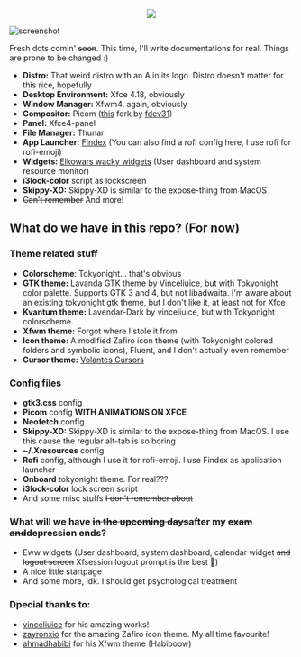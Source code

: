 <p align="center">
  <img src="https://github.com/mehedirm6244/Miserable_Xfce/assets/86041547/52c1ef10-7490-4cfb-8dc5-4a7486b27c8d">
</p>

![screenshot](https://github.com/mehedirm6244/Miserable_Xfce/assets/86041547/0c81ce95-c8a5-4ff3-b635-5e459339ace6)


Fresh dots comin' ~~soon~~. This time, I'll write documentations for real. Things are prone to be changed :)

- **Distro:** That weird distro with an A in its logo. Distro doesn't matter for this rice, hopefully
- **Desktop Environment:** Xfce 4.18, obviously
- **Window Manager:** Xfwm4, again, obviously
- **Compositor:** Picom ([this](https://github.com/fdev31/picom/tree/animation-pr) fork by [fdev31](https://github.com/fdev31))
- **Panel:** Xfce4-panel
- **File Manager:** Thunar
- **App Launcher:** [Findex](https://github.com/mdgaziur/findex) (You can also find a rofi config here, I use rofi for rofi-emoji)
- **Widgets:** [Elkowars wacky widgets](https://github.com/elkowar/eww) (User dashboard and system resource monitor)
- **i3lock-color** script as lockscreen
- **Skippy-XD:** Skippy-XD is similar to the expose-thing from MacOS
- ~~Can't remember~~ And more!

## What do we have in this repo? (For now)

### Theme related stuff
- **Colorscheme**: Tokyonight... that's obvious
- **GTK theme:** Lavanda GTK theme by Vinceliuice, but with Tokyonight color palette. Supports GTK 3 and 4, but not libadwaita. I'm aware about an existing tokyonight gtk theme, but I don't like it, at least not for Xfce
- **Kvantum theme:** Lavendar-Dark by vinceliuice, but with Tokyonight colorscheme.
- **Xfwm theme:** Forgot where I stole it from
- **Icon theme:** A modified Zafiro icon theme (with Tokyonight colored folders and symbolic icons), Fluent, and I don't actually even remember
- **Cursor theme:** [Volantes Cursors](https://www.gnome-look.org/p/1356095/)

### Config files
- **gtk3.css** config
- **Picom** config **WITH ANIMATIONS ON XFCE**
- **Neofetch** config
- **Skippy-XD:** Skippy-XD is similar to the expose-thing from MacOS. I use this cause the regular alt-tab is so boring
- **~/.Xresources** config
- **Rofi** config, although I use it for rofi-emoji. I use Findex as application launcher
- **Onboard** tokyonight theme. For real???
- **i3lock-color** lock screen script
- And some misc stuffs ~~I don't remember about~~

### What will we have ~~in the upcoming days~~after my  ~~exam and~~depression ends?

- Eww widgets (User dashboard, system dashboard, calendar widget ~~and logout screen~~ Xfsession logout prompt is the best 🥴)
- A nice little startpage
- And some more, idk. I should get psychological treatment

### Dpecial thanks to:
- [vinceliuice](https://github.com/vinceliuice) for his amazing works!
- [zayronxio](https://github.com/zayronxio) for the amazing Zafiro icon theme. My all time favourite!
- [ahmadhabibi](https://github.com/ahmadhabibi14) for his Xfwm theme (Habiboow)
